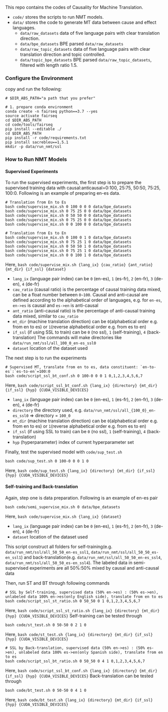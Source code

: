 This repo contains the codes of Causality for Machine Translation.

- `code/` stores the scripts to run NMT models.
- `data/` stores the code to generate MT data between cause and effect languages.
  - `data/raw_datasets` data of five language pairs with clear translation direction.
  - `data/bpe_datasets` BPE parsed `data/raw_datasets`
  - `data/raw_topic_datasets` data of five language pairs with clear translation direction and topic controlled.
  - `data/topic_bpe_datasets` BPE parsed `data/raw_topic_datasets`, filtered with length ratio 1.5.

### Configure the Environment
copy and run the following:
```
# $DIR_ABS_PATH="a path that you prefer"

# 1. prepare conda environment
conda create -n fairseq python==3.7 --yes
source activate fairseq
cd $DIR_ABS_PATH
cd code/tools/fairseq
pip install --editable ./
cd $DIR_ABS_PATH
pip install -r code/requirements.txt
pip install sacrebleu==1.5.1
mkdir -p data/run_nmt/ssl
```

### How to Run NMT Models
#### Supervised Experiments
To run the supervised experiments, the first step is to prepare the supervised training data with causal:anticausal=0:100, 25:75, 50:50, 75:25, 100:0. Following is an example of preparing en-es data.
```
# Translation from En to Es
bash code/supervise_mix.sh 0 100 0 0 0 data/bpe_datasets
bash code/supervise_mix.sh 0 75 25 0 0 data/bpe_datasets
bash code/supervise_mix.sh 0 50 50 0 0 data/bpe_datasets
bash code/supervise_mix.sh 0 75 25 0 0 data/bpe_datasets
bash code/supervise_mix.sh 0 0 100 0 0 data/bpe_datasets

# Translation from Es to En
bash code/supervise_mix.sh 0 100 0 1 0 data/bpe_datasets
bash code/supervise_mix.sh 0 75 25 1 0 data/bpe_datasets
bash code/supervise_mix.sh 0 50 50 1 0 data/bpe_datasets
bash code/supervise_mix.sh 0 75 25 1 0 data/bpe_datasets
bash code/supervise_mix.sh 0 0 100 1 0 data/bpe_datasets
```
Here, `bash code/supervise_mix.sh {lang_ix} {cau_ratio} {ant_ratio} {mt_dir} {if_ssl} {dataset}`
- `lang_ix` (language pair index) can be `0` (en-es), `1` (es-fr), `2` (en-fr), `3` (de-en), `4` (de-fr)
- `cau_ratio` (causal ratio) is the percentage of causal training data mixed, can be a float number between `0~100`. Causal and anti-causal are defined according to the alphabetical order of languages, e.g. for `en-es`, `en->es` is causal and `es->en` is anti-causal
- `ant_ratio` (anti-causal ratio) is the percentage of anti-causal training data mixed, similar to `cau_ratio`
- `mt_dir` (machine translation direction) can be `0`(alphabetical order e.g. from en to es) or `1`(reverse alphabetical order e.g. from es to en)
- `if_ssl` (if using SSL to train) can be `0` (no ssl), `1` (self-training), `4` (back-translation)
The commands will make directories like `data/run_nmt/ssl/all_100_0_en-es_ssl0`
- `dataset` location of the dataset used

The next step is to run the experiments
```
# Supervised MT, translate from en to es, data constituent: `en-to-es`:`es-to-en`=100:0
bash code/script_ssl_bt_conf.sh 0 100-0 0 0 1 0,1,2,3,4,5,6,7
```
Here, `bash code/script_ssl_bt_conf.sh {lang_ix} {directory} {mt_dir} {if_ssl} {hyp} {CUDA_VISIBLE_DEVICES}`
- `lang_ix` (language pair index) can be `0` (en-es), `1` (es-fr), `2` (en-fr), `3` (de-en), `4` (de-fr)
- `directory` the directory used, e.g. `data/run_nmt/ssl/all_{100_0}_en-es_ssl0` => directory = `100_0`
- `mt_dir` (machine translation direction) can be `0`(alphabetical order e.g. from en to es) or `1`(reverse alphabetical order e.g. from es to en)
- `if_ssl` (if using SSL to train) can be `0` (no ssl), `1` (self-training), `4` (back-translation)
- `hyp` (hyperparameter) index of current hyperparameter set

Finally, test the supervised model with `code/sup_test.sh`
```
bash code/sup_test.sh 0 100-0 0 0 1 0
```
Here, `bash code/sup_test.sh {lang_ix} {directory} {mt_dir} {if_ssl} {hyp} {CUDA_VISIBLE_DEVICES}`

#### Self-training and Back-translation
Again, step one is data preparation. Following is an example of en-es pair
```
bash code/semi_supervise_mix.sh 0 data/bpe_datasets
```
Here, `bash code/supervise_mix.sh {lang_ix} {dataset}`
- `lang_ix` (language pair index) can be `0` (en-es), `1` (es-fr), `2` (en-fr), `3` (de-en), `4` (de-fr)
- `dataset` location of the dataset used

This script construct all folders for self-training(e.g. `data/run_nmt/ssl/all_50_50_en-es_ssl1`, `data/run_nmt/ssl/all_50_50_es-en_ssl1`) and back-translation(e.g. `data/run_nmt/ssl/all_50_50_en-es_ssl4`, `data/run_nmt/ssl/all_50_50_es-en_ssl4`). The labeled data in semi-supervised experiments are all 50%:50% mixed by causal and anti-causal data

Then, run ST and BT through following commands
```
# SSL by Self-training, supervised data (50% en->es) : (50% es->en), unlabeled data 100% en->es(only English side), translate from en to es
bash code/script_ssl_st_ratio.sh 0 50_50 0 1 0,1,2,3,4,5,6,7
```
Here, `bash code/script_ssl_st_ratio.sh {lang_ix} {directory} {mt_dir} {hyp} {CUDA_VISIBLE_DEVICES}`
Self-training can be tested through
```
bash code/st_test.sh 0 50-50 0 2 1 0
```
Here, `bash code/st_test.sh {lang_ix} {directory} {mt_dir} {if_ssl} {hyp} {CUDA_VISIBLE_DEVICES}`
```
# SSL by Back-translation, supervised data (50% en->es) : (50% es->en), unlabeled data 100% es->en(only Spanish side), translate from en to es
bash code/script_ssl_bt_ratio.sh 0 50_50 0 4 1 0,1,2,3,4,5,6,7
```
Here, `bash code/script_ssl_bt_conf.sh {lang_ix} {directory} {mt_dir} {if_ssl} {hyp} {CUDA_VISIBLE_DEVICES}`
Back-translation can be tested through
```
bash code/bt_test.sh 0 50-50 0 4 1 0
```
Here, `bash code/bt_test.sh {lang_ix} {directory} {mt_dir} {if_ssl} {hyp} {CUDA_VISIBLE_DEVICES}`
